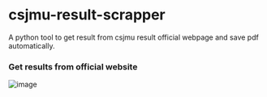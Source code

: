 # csjmu-result-scrapper
A python tool to get result from csjmu result official webpage and save pdf automatically.


### Get results from official website
![image](https://github.com/user-attachments/assets/f403fb56-fe00-4305-a721-ed0c56081023)

